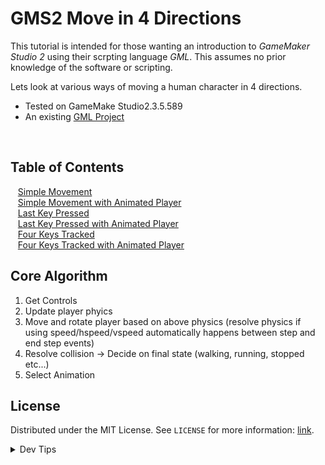 # GMS2 Move in 4 Directions


<!-- OVERVIEW -->
This tutorial is intended for those wanting an introduction to <i>GameMaker Studio 2</i> using their scrpting language <i>GML</i>. This assumes no prior knowledge of the software or scripting. 

Lets look at various ways of moving a human character in 4 directions.

* Tested on GameMake Studio2.3.5.589
* An existing [GML Project](https://github.com/maubanel/GMS2-Snippets/blob/main/rename-project/README.md#user-content-rename-gms2-project)

<br>


<!-- TOC -->
## Table of Contents
<kbd></kbd> &nbsp;&nbsp; [Simple Movement](simple-movement/README.md#user-content-simple-movement) <br>
<kbd></kbd> &nbsp;&nbsp; [Simple Movement with Animated Player](simple-4dir/README.md#user-content-simple-movement-with-animated-player) <br>
<kbd></kbd> &nbsp;&nbsp; [Last Key Pressed](last-key/README.md#user-content-last-key-pressed) <br>
<kbd></kbd> &nbsp;&nbsp; [Last Key Pressed with Animated Player](last-4dir/README.md#user-content-last-key-pressed-with-animated-player) <br>
<kbd></kbd> &nbsp;&nbsp; [Four Keys Tracked](four-keys/README.md#user-content-four-keys-tracked) <br>
<kbd></kbd> &nbsp;&nbsp; [Four Keys Tracked with Animated Player](four-keys/README.md#user-content-four-keys-tracked-with-animated-player) <br>

## Core Algorithm
1. Get Controls
2. Update player phyics 
3. Move and rotate player based on above physics (resolve physics if using speed/hspeed/vspeed automatically happens between step and end step events)
4. Resolve collision -> Decide on final state (walking, running, stopped etc...)
5. Select Animation

<!-- LICENSE -->
## License
Distributed under the MIT License. See `LICENSE` for more information: [link](LICENSE).


</p>
</details>
<details><summary>Dev Tips</summary>
make git m="add commit message"
</details>

